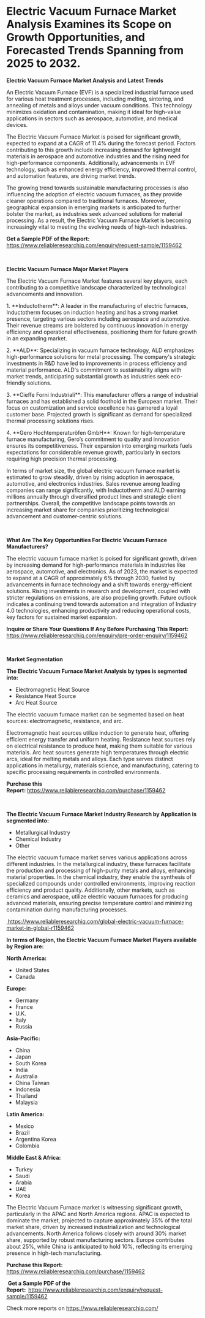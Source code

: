 <p><h1>Electric Vacuum Furnace Market Analysis Examines its Scope on Growth Opportunities, and Forecasted Trends Spanning from 2025 to 2032.</h1></p><p><strong>Electric Vacuum Furnace Market Analysis and Latest Trends</strong></p>
<p><p>An Electric Vacuum Furnace (EVF) is a specialized industrial furnace used for various heat treatment processes, including melting, sintering, and annealing of metals and alloys under vacuum conditions. This technology minimizes oxidation and contamination, making it ideal for high-value applications in sectors such as aerospace, automotive, and medical devices.</p><p>The Electric Vacuum Furnace Market is poised for significant growth, expected to expand at a CAGR of 11.4% during the forecast period. Factors contributing to this growth include increasing demand for lightweight materials in aerospace and automotive industries and the rising need for high-performance components. Additionally, advancements in EVF technology, such as enhanced energy efficiency, improved thermal control, and automation features, are driving market trends.</p><p>The growing trend towards sustainable manufacturing processes is also influencing the adoption of electric vacuum furnaces, as they provide cleaner operations compared to traditional furnaces. Moreover, geographical expansion in emerging markets is anticipated to further bolster the market, as industries seek advanced solutions for material processing. As a result, the Electric Vacuum Furnace Market is becoming increasingly vital to meeting the evolving needs of high-tech industries.</p></p>
<p><strong>Get a Sample PDF of the Report:&nbsp;</strong> <a href="https://www.reliableresearchiq.com/enquiry/request-sample/1159462?utm_campaign=3384&utm_medium=2&utm_source=Github&utm_content=ia&utm_term=22032025&utm_id=electric-vacuum-furnace">https://www.reliableresearchiq.com/enquiry/request-sample/1159462</a></p>
<p>&nbsp;</p>
<p><strong>Electric Vacuum Furnace Major Market Players</strong></p>
<p><p>The Electric Vacuum Furnace Market features several key players, each contributing to a competitive landscape characterized by technological advancements and innovation. </p><p>1. **Inductotherm**: A leader in the manufacturing of electric furnaces, Inductotherm focuses on induction heating and has a strong market presence, targeting various sectors including aerospace and automotive. Their revenue streams are bolstered by continuous innovation in energy efficiency and operational effectiveness, positioning them for future growth in an expanding market.</p><p>2. **ALD**: Specializing in vacuum furnace technology, ALD emphasizes high-performance solutions for metal processing. The company's strategic investments in R&D have led to improvements in process efficiency and material performance. ALD's commitment to sustainability aligns with market trends, anticipating substantial growth as industries seek eco-friendly solutions.</p><p>3. **Cieffe Forni Industriali**: This manufacturer offers a range of industrial furnaces and has established a solid foothold in the European market. Their focus on customization and service excellence has garnered a loyal customer base. Projected growth is significant as demand for specialized thermal processing solutions rises.</p><p>4. **Gero Hochtemperaturöfen GmbH**: Known for high-temperature furnace manufacturing, Gero’s commitment to quality and innovation ensures its competitiveness. Their expansion into emerging markets fuels expectations for considerable revenue growth, particularly in sectors requiring high precision thermal processing.</p><p>In terms of market size, the global electric vacuum furnace market is estimated to grow steadily, driven by rising adoption in aerospace, automotive, and electronics industries. Sales revenue among leading companies can range significantly, with Inductotherm and ALD earning millions annually through diversified product lines and strategic client partnerships. Overall, the competitive landscape points towards an increasing market share for companies prioritizing technological advancement and customer-centric solutions.</p></p>
<p>&nbsp;</p>
<p><strong>What Are The Key Opportunities For Electric Vacuum Furnace Manufacturers?</strong></p>
<p><p>The electric vacuum furnace market is poised for significant growth, driven by increasing demand for high-performance materials in industries like aerospace, automotive, and electronics. As of 2023, the market is expected to expand at a CAGR of approximately 6% through 2030, fueled by advancements in furnace technology and a shift towards energy-efficient solutions. Rising investments in research and development, coupled with stricter regulations on emissions, are also propelling growth. Future outlook indicates a continuing trend towards automation and integration of Industry 4.0 technologies, enhancing productivity and reducing operational costs, key factors for sustained market expansion.</p></p>
<p><strong>Inquire or Share Your Questions If Any Before Purchasing This Report:</strong> <a href="https://www.reliableresearchiq.com/enquiry/pre-order-enquiry/1159462?utm_campaign=3384&utm_medium=2&utm_source=Github&utm_content=ia&utm_term=22032025&utm_id=electric-vacuum-furnace">https://www.reliableresearchiq.com/enquiry/pre-order-enquiry/1159462</a></p>
<p>&nbsp;</p>
<p><strong>Market Segmentation</strong></p>
<p><strong>The Electric Vacuum Furnace Market Analysis by types is segmented into:</strong></p>
<p><ul><li>Electromagnetic Heat Source</li><li>Resistance Heat Source</li><li>Arc Heat Source</li></ul></p>
<p><p>The electric vacuum furnace market can be segmented based on heat sources: electromagnetic, resistance, and arc. </p><p>Electromagnetic heat sources utilize induction to generate heat, offering efficient energy transfer and uniform heating. Resistance heat sources rely on electrical resistance to produce heat, making them suitable for various materials. Arc heat sources generate high temperatures through electric arcs, ideal for melting metals and alloys. Each type serves distinct applications in metallurgy, materials science, and manufacturing, catering to specific processing requirements in controlled environments.</p></p>
<p><strong>Purchase this Report:&nbsp;</strong><a href="https://www.reliableresearchiq.com/purchase/1159462?utm_campaign=3384&utm_medium=2&utm_source=Github&utm_content=ia&utm_term=22032025&utm_id=electric-vacuum-furnace">https://www.reliableresearchiq.com/purchase/1159462</a></p>
<p>&nbsp;</p>
<p><strong>The Electric Vacuum Furnace Market Industry Research by Application is segmented into:</strong></p>
<p><ul><li>Metallurgical Industry</li><li>Chemical Industry</li><li>Other</li></ul></p>
<p><p>The electric vacuum furnace market serves various applications across different industries. In the metallurgical industry, these furnaces facilitate the production and processing of high-purity metals and alloys, enhancing material properties. In the chemical industry, they enable the synthesis of specialized compounds under controlled environments, improving reaction efficiency and product quality. Additionally, other markets, such as ceramics and aerospace, utilize electric vacuum furnaces for producing advanced materials, ensuring precise temperature control and minimizing contamination during manufacturing processes.</p></p>
<p><a href="https://www.reliableresearchiq.com/global-electric-vacuum-furnace-market-in-global-r1159462?utm_campaign=3384&utm_medium=2&utm_source=Github&utm_content=ia&utm_term=22032025&utm_id=electric-vacuum-furnace">&nbsp;https://www.reliableresearchiq.com/global-electric-vacuum-furnace-market-in-global-r1159462</a></p>
<p><strong>In terms of Region, the Electric Vacuum Furnace Market Players available by Region are:</strong></p>
<p>
    <p> <strong> North America: </strong>
        <ul>
            <li>United States</li>
            <li>Canada</li>
        </ul>
        </p> 
    <p> <strong> Europe: </strong>
        <ul>
            <li>Germany</li>
            <li>France</li>
            <li>U.K.</li>
            <li>Italy</li>
            <li>Russia</li>
        </ul>
        </p> 
    <p> <strong> Asia-Pacific: </strong>
        <ul>
            <li>China</li>
            <li>Japan</li>
            <li>South Korea</li>
            <li>India</li>
            <li>Australia</li>
            <li>China Taiwan</li>
            <li>Indonesia</li>
            <li>Thailand</li>
            <li>Malaysia</li>
        </ul>
        </p> 
    <p> <strong> Latin America: </strong>
        <ul>
            <li>Mexico</li>
            <li>Brazil</li>
            <li>Argentina Korea</li>
            <li>Colombia</li>
        </ul>
        </p> 
    <p> <strong> Middle East & Africa: </strong>
        <ul>
            <li>Turkey</li>
            <li>Saudi</li>
            <li>Arabia</li>
            <li>UAE</li>
            <li>Korea</li>
        </ul>
    </p>
    </p>
<p><p>The Electric Vacuum Furnace market is witnessing significant growth, particularly in the APAC and North America regions. APAC is expected to dominate the market, projected to capture approximately 35% of the total market share, driven by increased industrialization and technological advancements. North America follows closely with around 30% market share, supported by robust manufacturing sectors. Europe contributes about 25%, while China is anticipated to hold 10%, reflecting its emerging presence in high-tech manufacturing.</p></p>
<p><strong>Purchase this Report: </strong><a href="https://www.reliableresearchiq.com/purchase/1159462?utm_campaign=3384&utm_medium=2&utm_source=Github&utm_content=ia&utm_term=22032025&utm_id=electric-vacuum-furnace">https://www.reliableresearchiq.com/purchase/1159462</a></p>
<p>&nbsp;<strong>Get a Sample PDF of the Report:&nbsp;&nbsp;</strong><a href="https://www.reliableresearchiq.com/enquiry/request-sample/1159462?utm_campaign=3384&utm_medium=2&utm_source=Github&utm_content=ia&utm_term=22032025&utm_id=electric-vacuum-furnace">https://www.reliableresearchiq.com/enquiry/request-sample/1159462</a></p>
<p><strong></strong></p>
<p>Check more reports on <a href="https://www.reliableresearchiq.com/?utm_campaign=3384&utm_medium=2&utm_source=Github&utm_content=ia&utm_term=22032025&utm_id=electric-vacuum-furnace">https://www.reliableresearchiq.com/</a></p>
